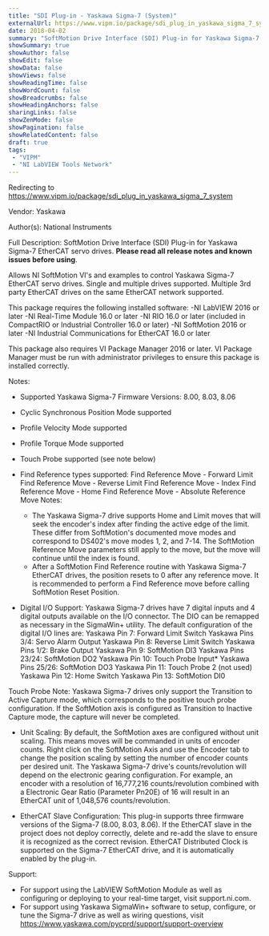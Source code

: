 ```yaml
---
title: "SDI Plug-in - Yaskawa Sigma-7 (System)"
externalUrl: https://www.vipm.io/package/sdi_plug_in_yaskawa_sigma_7_system
date: 2018-04-02
summary: "SoftMotion Drive Interface (SDI) Plug-in for Yaskawa Sigma-7 EtherCAT servo drives."
showSummary: true
showAuthor: false
showEdit: false
showData: false
showViews: false
showReadingTime: false
showWordCount: false
showBreadcrumbs: false
showHeadingAnchors: false
sharingLinks: false
showZenMode: false
showPagination: false
showRelatedContent: false
draft: true
tags:
 - "VIPM"
 - "NI LabVIEW Tools Network"
---
```


Redirecting to https://www.vipm.io/package/sdi_plug_in_yaskawa_sigma_7_system

Vendor: Yaskawa

Author(s): National Instruments
 
Full Description:
SoftMotion Drive Interface (SDI) Plug-in for Yaskawa Sigma-7 EtherCAT servo drives. **Please read all release notes and known issues before using**.

Allows NI SoftMotion VI's and examples to control Yaskawa Sigma-7 EtherCAT servo drives. Single and multiple drives supported. Multiple 3rd party EtherCAT drives on the same EtherCAT network supported.

This package requires the following installed software:
-NI LabVIEW 2016 or later
-NI Real-Time Module 16.0 or later
-NI RIO 16.0 or later (included in CompactRIO or Industrial Controller 16.0 or later)
-NI SoftMotion 2016 or later
-NI Industrial Communications for EtherCAT 16.0 or later

This package also requires VI Package Manager 2016 or later.
VI Package Manager must be run with administrator privileges to ensure this package is installed correctly.

Notes:
- Supported Yaskawa Sigma-7 Firmware Versions: 8.00, 8.03, 8.06
- Cyclic Synchronous Position Mode supported
- Profile Velocity Mode supported
- Profile Torque Mode supported
- Touch Probe supported (see note below)
- Find Reference types supported:
  Find Reference Move - Forward Limit
  Find Reference Move - Reverse Limit
  Find Reference Move - Index
  Find Reference Move - Home
  Find Reference Move - Absolute
  Reference Move Notes:
  - The Yaskawa Sigma-7 drive supports Home and Limit moves that will seek the encoder's index after finding the active edge of the limit. These differ from SoftMotion's documented move modes and correspond to DS402's move modes 1, 2, and 7-14. The SoftMotion Reference Move parameters still apply to the move, but the move will continue until the index is found.
  - After a SoftMotion Find Reference routine with Yaskawa Sigma-7 EtherCAT drives, the position resets to 0 after any reference move. It is recommended to perform a Find Reference move before calling SoftMotion Reset Position.

- Digital I/O Support:
Yaskawa Sigma-7 drives have 7 digital inputs and 4 digital outputs available on the I/O connector. The DIO can be remapped as necessary in the SigmaWin+ utility. The default configuration of the digital I/O lines are:
Yaskawa Pin 7: Forward Limit Switch                         Yaskawa Pins 3/4: Servo Alarm Output
Yaskawa Pin 8: Reverse Limit Switch	                        Yaskawa Pins 1/2: Brake Output
Yaskawa Pin 9: SoftMotion DI3		                                Yaskawa Pins 23/24: SoftMotion DO2
Yaskawa Pin 10: Touch Probe Input* 	                      Yaskawa Pins 25/26: SoftMotion DO3
Yaskawa Pin 11: Touch Probe 2 (not used)
Yaskawa Pin 12: Home Switch
Yaskawa Pin 13: SoftMotion DI0

Touch Probe Note: Yaskawa Sigma-7 drives only support the Transition to Active Capture mode, which corresponds to the positive touch probe configuration. If the SoftMotion axis is configured as Transition to Inactive Capture mode, the capture will never be completed.

- Unit Scaling:
By default, the SoftMotion axes are configured without unit scaling. This means moves will be commanded in units of encoder counts. Right click on the SoftMotion Axis and use the Encoder tab to change the position scaling by setting the number of encoder counts per desired unit.
The Yaskawa Sigma-7 drive's counts/revolution will depend on the electronic gearing configuration. For example, an encoder with a resolution of 16,777,216 counts/revolution combined with a Electronic Gear Ratio (Parameter Pn20E) of 16 will result in an EtherCAT unit of 1,048,576 counts/revolution.

- EtherCAT Slave Configuration:
This plug-in supports three firmware versions of the Sigma-7 (8.00, 8.03, 8.06). If the EtherCAT slave in the project does not deploy correctly, delete and re-add the slave to ensure it is recognized as the correct revision.
EtherCAT Distributed Clock is supported on the Sigma-7 EtherCAT drive, and it is automatically enabled by the plug-in. 

Support:
- For support using the LabVIEW SoftMotion Module as well as configuring or deploying to your real-time target, visit support.ni.com.
- For support using Yaskawa SigmaWin+ software to setup, configure, or tune the Sigma-7 drive as well as wiring questions, visit https://www.yaskawa.com/pycprd/support/support-overview